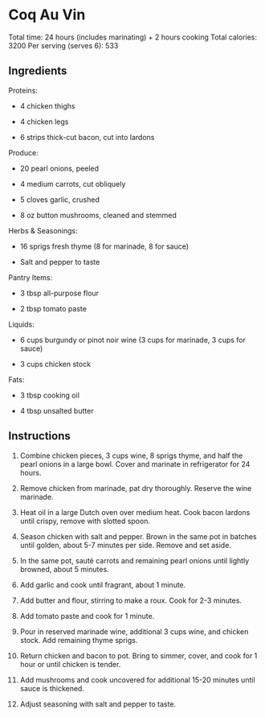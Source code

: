 # **Coq Au Vin**

Total time: 24 hours (includes marinating) + 2 hours cooking Total
calories: 3200 Per serving (serves 6): 533

## **Ingredients**

Proteins:

-   4 chicken thighs

-   4 chicken legs

-   6 strips thick-cut bacon, cut into lardons

Produce:

-   20 pearl onions, peeled

-   4 medium carrots, cut obliquely

-   5 cloves garlic, crushed

-   8 oz button mushrooms, cleaned and stemmed

Herbs & Seasonings:

-   16 sprigs fresh thyme (8 for marinade, 8 for sauce)

-   Salt and pepper to taste

Pantry Items:

-   3 tbsp all-purpose flour

-   2 tbsp tomato paste

Liquids:

-   6 cups burgundy or pinot noir wine (3 cups for marinade, 3 cups for
    sauce)

-   3 cups chicken stock

Fats:

-   3 tbsp cooking oil

-   4 tbsp unsalted butter

## **Instructions**

1.  Combine chicken pieces, 3 cups wine, 8 sprigs thyme, and half the
    pearl onions in a large bowl. Cover and marinate in refrigerator for
    24 hours.

2.  Remove chicken from marinade, pat dry thoroughly. Reserve the wine
    marinade.

3.  Heat oil in a large Dutch oven over medium heat. Cook bacon lardons
    until crispy, remove with slotted spoon.

4.  Season chicken with salt and pepper. Brown in the same pot in
    batches until golden, about 5-7 minutes per side. Remove and set
    aside.

5.  In the same pot, sauté carrots and remaining pearl onions until
    lightly browned, about 5 minutes.

6.  Add garlic and cook until fragrant, about 1 minute.

7.  Add butter and flour, stirring to make a roux. Cook for 2-3 minutes.

8.  Add tomato paste and cook for 1 minute.

9.  Pour in reserved marinade wine, additional 3 cups wine, and chicken
    stock. Add remaining thyme sprigs.

10. Return chicken and bacon to pot. Bring to simmer, cover, and cook
    for 1 hour or until chicken is tender.

11. Add mushrooms and cook uncovered for additional 15-20 minutes until
    sauce is thickened.

12. Adjust seasoning with salt and pepper to taste.
